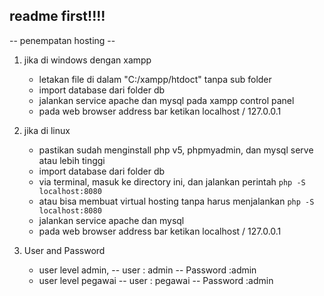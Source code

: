## readme first!!!!

-- penempatan hosting --
1. jika di windows dengan xampp
	- letakan file di dalam "C:/xampp/htdoct" tanpa sub folder
	- import database dari folder db
	- jalankan service apache dan mysql pada xampp control panel
	- pada web browser address bar ketikan localhost / 127.0.0.1

2. jika di linux
	- pastikan sudah menginstall php v5, phpmyadmin, dan mysql serve atau lebih tinggi
	- import database dari folder db
	- via terminal, masuk ke directory ini, dan jalankan perintah ```php -S localhost:8080```
	- atau bisa membuat virtual hosting tanpa harus menjalankan ```php -S localhost:8080```
	- jalankan service apache dan mysql
	- pada web browser address bar ketikan localhost / 127.0.0.1

3. User and Password
	- user level admin, 
		-- user : admin
		-- Password :admin
	- user level pegawai
		-- user : pegawai
		-- Password :admin